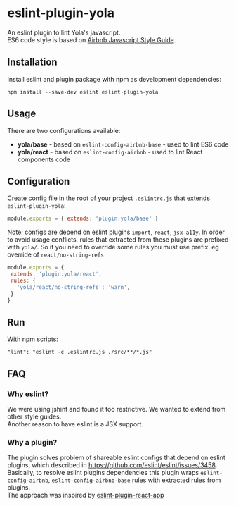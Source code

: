 # eslint-plugin-yola

An eslint plugin to lint Yola's javascript.  
ES6 code style is based on [Airbnb Javascript Style Guide](https://github.com/airbnb/javascript). 

## Installation
Install eslint and plugin package with npm as development dependencies:
```
npm install --save-dev eslint eslint-plugin-yola
```

## Usage
There are two configurations available:
- **yola/base** - based on `eslint-config-airbnb-base` - used to lint ES6 code 
- **yola/react** - based on `eslint-config-airbnb` - used to lint React components code

## Configuration
Create config file in the root of your project `.eslintrc.js` that extends `eslint-plugin-yola`:
```javascript
module.exports = { extends: 'plugin:yola/base' }
```
Note: configs are depend on eslint plugins `import`, `react`, `jsx-a11y`. In order to avoid usage conflicts, rules that extracted from these plugins are prefixed with `yola/`. So if you need to override some rules you must use prefix. eg override of `react/no-string-refs`
```javascript
module.exports = { 
 extends: 'plugin:yola/react',
 rules: {
   'yola/react/no-string-refs': 'warn',
 }
}
```  
## Run    
With npm scripts:
```
"lint": "eslint -c .eslintrc.js ./src/**/*.js"
```

## FAQ

### Why eslint?

We were using jshint and found it too restrictive. We wanted to extend from other style guides.  
Another reason to have eslint is a JSX support.

### Why a plugin?

The plugin solves problem of shareable eslint configs that depend on eslint plugins, which described in https://github.com/eslint/eslint/issues/3458.  
Basically, to resolve eslint plugins dependencies this plugin wraps `eslint-config-airbnb`, `eslint-config-airbnb-base` rules with extracted rules from plugins.  
The approach was inspired by [eslint-plugin-react-app](https://github.com/mmazzarolo/eslint-plugin-react-app/)
